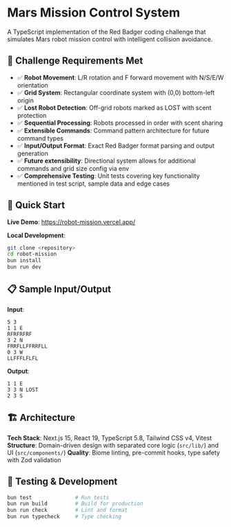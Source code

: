 # Mars Mission Control System

A TypeScript implementation of the Red Badger coding challenge that simulates Mars robot mission control with intelligent collision avoidance.

## 🎯 Challenge Requirements Met

- ✅ **Robot Movement**: L/R rotation and F forward movement with N/S/E/W orientation
- ✅ **Grid System**: Rectangular coordinate system with (0,0) bottom-left origin
- ✅ **Lost Robot Detection**: Off-grid robots marked as LOST with scent protection
- ✅ **Sequential Processing**: Robots processed in order with scent sharing
- ✅ **Extensible Commands**: Command pattern architecture for future command types
- ✅ **Input/Output Format**: Exact Red Badger format parsing and output generation
- ✅ **Future extensibility**: Directional system allows for additional commands and grid size config via env
- ✅ **Comprehensive Testing**: Unit tests covering key functionality mentioned in test script, sample data and edge cases

## 🚀 Quick Start

**Live Demo**: https://robot-mission.vercel.app/

**Local Development**:

```bash
git clone <repository>
cd robot-mission
bun install
bun run dev
```

## 📋 Sample Input/Output

**Input**:

```
5 3
1 1 E
RFRFRFRF
3 2 N
FRRFLLFFRRFLL
0 3 W
LLFFFLFLFL
```

**Output**:

```
1 1 E
3 3 N LOST
2 3 S
```

## 🏗️ Architecture

**Tech Stack**: Next.js 15, React 19, TypeScript 5.8, Tailwind CSS v4, Vitest
**Structure**: Domain-driven design with separated core logic (`src/lib/`) and UI (`src/components/`)
**Quality**: Biome linting, pre-commit hooks, type safety with Zod validation

## 🧪 Testing & Development

```bash
bun test              # Run tests
bun run build         # Build for production
bun run check         # Lint and format
bun run typecheck     # Type checking
```
